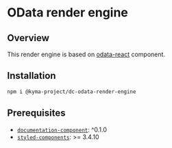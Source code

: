# OData render engine

## Overview

This render engine is based on [odata-react](https://github.com/kyma-incubator/documentation-component/tree/master/packages/odata-react) component.

## Installation

```bash
npm i @kyma-project/dc-odata-render-engine
```

## Prerequisites

- [`documentation-component`](https://github.com/kyma-incubator/documentation-component/tree/master/packages/documentation-component): ^0.1.0
- [`styled-components`](https://github.com/styled-components/styled-components): >= 3.4.10
